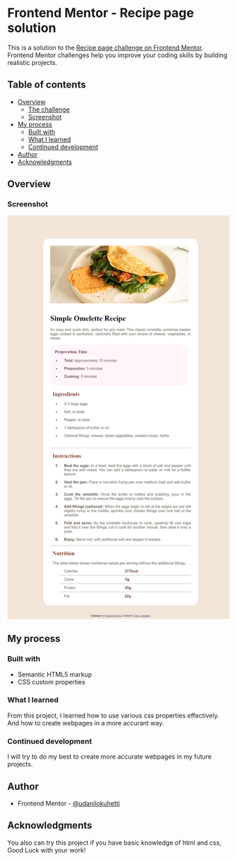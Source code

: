 # Frontend Mentor - Recipe page solution

This is a solution to the [Recipe page challenge on Frontend Mentor](https://www.frontendmentor.io/challenges/recipe-page-KiTsR8QQKm). Frontend Mentor challenges help you improve your coding skills by building realistic projects. 

## Table of contents

- [Overview](#overview)
  - [The challenge](#the-challenge)
  - [Screenshot](#screenshot)
- [My process](#my-process)
  - [Built with](#built-with)
  - [What I learned](#what-i-learned)
  - [Continued development](#continued-development)
- [Author](#author)
- [Acknowledgments](#acknowledgments)

## Overview

### Screenshot

![](./screenshot.png)

## My process

### Built with

- Semantic HTML5 markup
- CSS custom properties

### What I learned

From this project, I learned how to use various css properties effectively. And how to create webpages in a more accurant way.

### Continued development

I will try to do my best to create more accurate webpages in my future projects.

## Author

- Frontend Mentor - [@udanilokuhetti](https://www.frontendmentor.io/profile/udanilokuhetti)

## Acknowledgments

You also can try this project if you have basic knowledge of html and css, Good Luck with your work!
